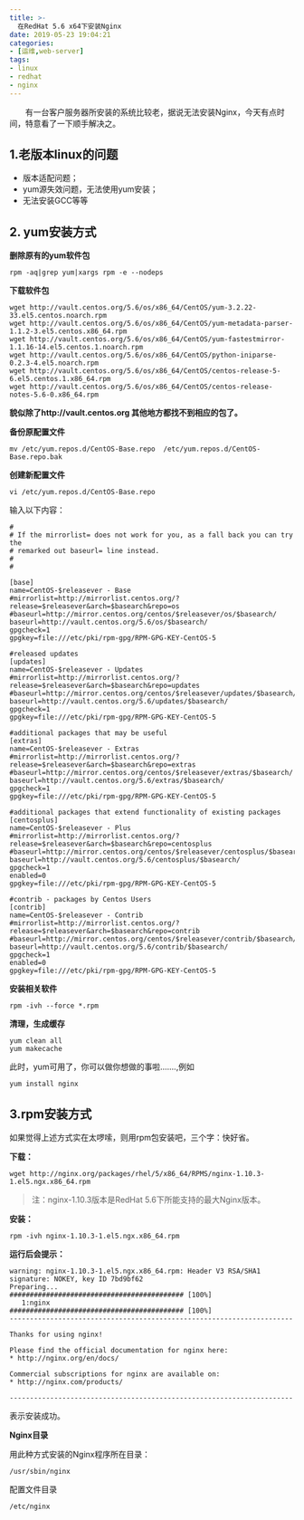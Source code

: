 ```yaml
---
title: >-
  在RedHat 5.6 x64下安装Nginx
date: 2019-05-23 19:04:21
categories:
- [运维,web-server]
tags:
- linux
- redhat
- nginx
---
```

　　有一台客户服务器所安装的系统比较老，据说无法安装Nginx，今天有点时间，特意看了一下顺手解决之。

## 1.老版本linux的问题
+ 版本适配问题；
+ yum源失效问题，无法使用yum安装；
+ 无法安装GCC等等

## 2. yum安装方式

**删除原有的yum软件包**

~~~shell
rpm -aq|grep yum|xargs rpm -e --nodeps 
~~~

**下载软件包**

~~~shell
wget http://vault.centos.org/5.6/os/x86_64/CentOS/yum-3.2.22-33.el5.centos.noarch.rpm
wget http://vault.centos.org/5.6/os/x86_64/CentOS/yum-metadata-parser-1.1.2-3.el5.centos.x86_64.rpm
wget http://vault.centos.org/5.6/os/x86_64/CentOS/yum-fastestmirror-1.1.16-14.el5.centos.1.noarch.rpm
wget http://vault.centos.org/5.6/os/x86_64/CentOS/python-iniparse-0.2.3-4.el5.noarch.rpm
wget http://vault.centos.org/5.6/os/x86_64/CentOS/centos-release-5-6.el5.centos.1.x86_64.rpm
wget http://vault.centos.org/5.6/os/x86_64/CentOS/centos-release-notes-5.6-0.x86_64.rpm
~~~
**貌似除了http://vault.centos.org 其他地方都找不到相应的包了。**

**备份原配置文件**
~~~shell
mv /etc/yum.repos.d/CentOS-Base.repo  /etc/yum.repos.d/CentOS-Base.repo.bak
~~~

**创建新配置文件**
~~~shell
vi /etc/yum.repos.d/CentOS-Base.repo 
~~~
输入以下内容：
```
#
# If the mirrorlist= does not work for you, as a fall back you can try the
# remarked out baseurl= line instead.
#
#

[base]
name=CentOS-$releasever - Base
#mirrorlist=http://mirrorlist.centos.org/?release=$releasever&arch=$basearch&repo=os
#baseurl=http://mirror.centos.org/centos/$releasever/os/$basearch/
baseurl=http://vault.centos.org/5.6/os/$basearch/
gpgcheck=1
gpgkey=file:///etc/pki/rpm-gpg/RPM-GPG-KEY-CentOS-5

#released updates
[updates]
name=CentOS-$releasever - Updates
#mirrorlist=http://mirrorlist.centos.org/?release=$releasever&arch=$basearch&repo=updates
#baseurl=http://mirror.centos.org/centos/$releasever/updates/$basearch/
baseurl=http://vault.centos.org/5.6/updates/$basearch/
gpgcheck=1
gpgkey=file:///etc/pki/rpm-gpg/RPM-GPG-KEY-CentOS-5

#additional packages that may be useful
[extras]
name=CentOS-$releasever - Extras
#mirrorlist=http://mirrorlist.centos.org/?release=$releasever&arch=$basearch&repo=extras
#baseurl=http://mirror.centos.org/centos/$releasever/extras/$basearch/
baseurl=http://vault.centos.org/5.6/extras/$basearch/
gpgcheck=1
gpgkey=file:///etc/pki/rpm-gpg/RPM-GPG-KEY-CentOS-5

#additional packages that extend functionality of existing packages
[centosplus]
name=CentOS-$releasever - Plus
#mirrorlist=http://mirrorlist.centos.org/?release=$releasever&arch=$basearch&repo=centosplus
#baseurl=http://mirror.centos.org/centos/$releasever/centosplus/$basearch/
baseurl=http://vault.centos.org/5.6/centosplus/$basearch/
gpgcheck=1
enabled=0
gpgkey=file:///etc/pki/rpm-gpg/RPM-GPG-KEY-CentOS-5

#contrib - packages by Centos Users
[contrib]
name=CentOS-$releasever - Contrib
#mirrorlist=http://mirrorlist.centos.org/?release=$releasever&arch=$basearch&repo=contrib
#baseurl=http://mirror.centos.org/centos/$releasever/contrib/$basearch/
baseurl=http://vault.centos.org/5.6/contrib/$basearch/
gpgcheck=1
enabled=0
gpgkey=file:///etc/pki/rpm-gpg/RPM-GPG-KEY-CentOS-5
```
**安装相关软件**
~~~shell
rpm -ivh --force *.rpm
~~~

**清理，生成缓存**
~~~shell
yum clean all 
yum makecache
~~~
此时，yum可用了，你可以做你想做的事啦.......,例如

~~~shell
yum install nginx
~~~

## 3.rpm安装方式
如果觉得上述方式实在太啰嗦，则用rpm包安装吧，三个字：快好省。

**下载：**
~~~shell
wget http://nginx.org/packages/rhel/5/x86_64/RPMS/nginx-1.10.3-1.el5.ngx.x86_64.rpm 
~~~
>注：nginx-1.10.3版本是RedHat 5.6下所能支持的最大Nginx版本。

**安装：**
~~~shell
rpm -ivh nginx-1.10.3-1.el5.ngx.x86_64.rpm
~~~
**运行后会提示：**

~~~text
warning: nginx-1.10.3-1.el5.ngx.x86_64.rpm: Header V3 RSA/SHA1 signature: NOKEY, key ID 7bd9bf62
Preparing...                ########################################### [100%]
   1:nginx                  ########################################### [100%]
----------------------------------------------------------------------

Thanks for using nginx!

Please find the official documentation for nginx here:
* http://nginx.org/en/docs/

Commercial subscriptions for nginx are available on:
* http://nginx.com/products/

----------------------------------------------------------------------
~~~

表示安装成功。

**Nginx目录**

用此种方式安装的Nginx程序所在目录：
~~~text
/usr/sbin/nginx 
~~~
配置文件目录
~~~text
/etc/nginx 
~~~